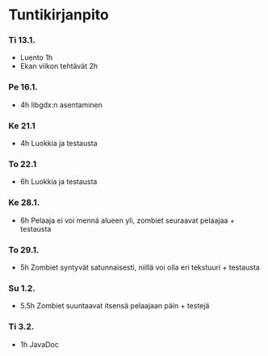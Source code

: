 # Tuntikirjanpito

### Ti 13.1.
- Luento 1h
- Ekan viikon tehtävät 2h

### Pe 16.1.
- 4h libgdx:n asentaminen

### Ke 21.1
- 4h Luokkia ja testausta

### To 22.1
- 6h Luokkia ja testausta

### Ke 28.1.
- 6h Pelaaja ei voi mennä alueen yli, zombiet seuraavat pelaajaa + testausta

### To 29.1.
- 5h Zombiet syntyvät satunnaisesti, niillä voi olla eri tekstuuri + testausta

### Su 1.2.
- 5.5h Zombiet suuntaavat itsensä pelaajaan päin + testejä

### Ti 3.2.
- 1h JavaDoc

